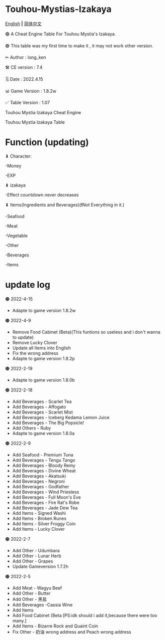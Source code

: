 # Touhou-Mystias-Izakaya

[English](README.md) **|** [简体中文](README_CN.md)

🟢 A Cheat Engine Table For Touhou Mystia's Izakaya.

🟢 This table was my first time to make it , it may not work other version.

✏ Author        : long_ken

🛠 CE version    : 7.4

🗓 Date          : 2022.4.15

📊 Game Version  : 1.8.2w

✅ Table Version : 1.07

Touhou Mystia Izakaya Cheat Engine

Touhou Mystia Izakaya Table 

# Function (updating)

⬇ Character:

-Money

-EXP

⬇ izakaya

-Effect countdown never decreases

⬇ Items(Ingredients and Beverages)(❗Not Everything in it.)

-Seafood

-Meat

-Vegetable

-Other

-Beverages

-Items

# update log

🟠 2022-4-15
- Adapte to game version 1.8.2w

🟠 2022-4-9
- Remove Food Cabinet (Beta)(This funtions so useless and i don't wanna to update)
- Remove Lucky Clover
- Update all Items into English
- Fix the wrong address 
- Adapte to game version 1.8.2p

🟠 2022-2-19
- Adapte to game version 1.8.0b

🟠 2022-2-18
- Add Beverages - Scarlet Tea
- Add Beverages - Affogato
- Add Beverages - Scarlet Mist
- Add Beverages - Iceberg Kedama Lemon Juice
- Add Beverages - The Big Popsicle!
- Add Others - Ruby
- Adapte to game version 1.8.0a

🟠 2022-2-9
- Add Seafood - Premium Tuna
- Add Beverages - Tengu Tango
- Add Beverages - Bloody Remy
- Add Beverages - Divine  Wheat
- Add Beverages - Akatsuki
- Add Beverages - Negroni
- Add Beverages - Godfather
- Add Beverages - Wind Priestess
- Add Beverages - Full Moon's Eve
- Add Beverages - Fire Rat's Robe
- Add Beverages - Jade Dew Tea
- Add Items - Signed Washi
- Add Items - Broken Runes
- Add Items - Silver Froggy Coin
- Add Items - Lucky Clover

🟠 2022-2-7
- Add Other - Udumbara
- Add Other - Lunar Herb
- Add Other - Grapes
- Update Gameversion 1.7.2h

🟠 2022-2-5
- Add Meat - Wagyu Beef
- Add Other - Butter
- Add Other - 黑盐
- Add Beverages -Cassia Wine
- Add Items
- Add Food Cabinet (Beta [PS:idk should i add it,because there were too many.]
- Add Items - Bizarre Rock and Quaint Coin
- Fix Other - 奶油 wrong address and Peach wrong address
